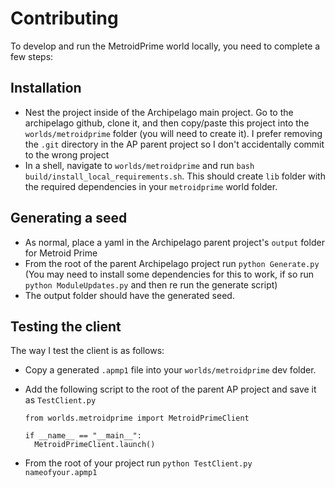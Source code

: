 # Contributing

To develop and run the MetroidPrime world locally, you need to complete a few steps:

## Installation

- Nest the project inside of the Archipelago main project. Go to the archipelago github, clone it, and then copy/paste this project into the `worlds/metroidprime` folder (you will need to create it). I prefer removing the `.git` directory in the AP parent project so I don't accidentally commit to the wrong project
- In a shell, navigate to `worlds/metroidprime` and run `bash build/install_local_requirements.sh`. This should create `lib` folder with the required dependencies in your `metroidprime` world folder.

## Generating a seed

- As normal, place a yaml in the Archipelago parent project's `output` folder for Metroid Prime
- From the root of the parent Archipelago project run `python Generate.py` (You may need to install some dependencies for this to work, if so run `python ModuleUpdates.py` and then re run the generate script)
- The output folder should have the generated seed.

## Testing the client

The way I test the client is as follows:

- Copy a generated `.apmp1` file into your `worlds/metroidprime` dev folder.
- Add the following script to the root of the parent AP project and save it as `TestClient.py`

  ```
  from worlds.metroidprime import MetroidPrimeClient

  if __name__ == "__main__":
    MetroidPrimeClient.launch()
  ```

- From the root of your project run `python TestClient.py nameofyour.apmp1`
